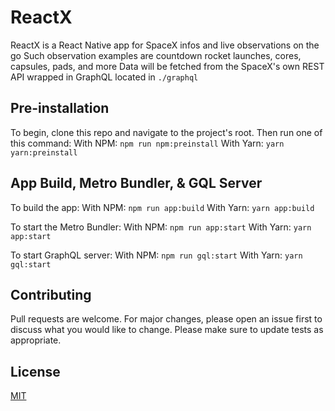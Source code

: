 # ReactX

ReactX is a React Native app for SpaceX infos and live observations on the go
Such observation examples are countdown rocket launches, cores, capsules, pads, and more
Data will be fetched from the SpaceX's own REST API wrapped in GraphQL located in ```./graphql```

## Pre-installation

To begin, clone this repo and navigate to the project's root.
Then run one of this command:
With NPM: ```npm run npm:preinstall```
With Yarn: ```yarn yarn:preinstall```

## App Build, Metro Bundler, & GQL Server

To build the app:
With NPM: ```npm run app:build```
With Yarn: ```yarn app:build```

To start the Metro Bundler:
With NPM: ```npm run app:start```
With Yarn: ```yarn app:start```

To start GraphQL server:
With NPM: ```npm run gql:start```
With Yarn: ```yarn gql:start```

## Contributing
Pull requests are welcome. For major changes, please open an issue first to discuss what you would like to change.
Please make sure to update tests as appropriate.

## License
[MIT](https://choosealicense.com/licenses/mit/)